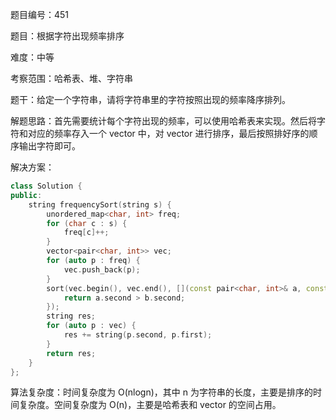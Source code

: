 题目编号：451

题目：根据字符出现频率排序

难度：中等

考察范围：哈希表、堆、字符串

题干：给定一个字符串，请将字符串里的字符按照出现的频率降序排列。

解题思路：首先需要统计每个字符出现的频率，可以使用哈希表来实现。然后将字符和对应的频率存入一个 vector 中，对 vector 进行排序，最后按照排好序的顺序输出字符即可。

解决方案：

```cpp
class Solution {
public:
    string frequencySort(string s) {
        unordered_map<char, int> freq;
        for (char c : s) {
            freq[c]++;
        }
        vector<pair<char, int>> vec;
        for (auto p : freq) {
            vec.push_back(p);
        }
        sort(vec.begin(), vec.end(), [](const pair<char, int>& a, const pair<char, int>& b) {
            return a.second > b.second;
        });
        string res;
        for (auto p : vec) {
            res += string(p.second, p.first);
        }
        return res;
    }
};
```

算法复杂度：时间复杂度为 O(nlogn)，其中 n 为字符串的长度，主要是排序的时间复杂度。空间复杂度为 O(n)，主要是哈希表和 vector 的空间占用。